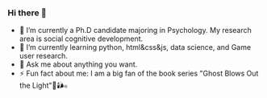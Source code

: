 ### Hi there 👋


<!-- **QianhuiNi/QianhuiNi** is a ✨ _special_ ✨ repository because its `README.md` (this file) appears on your GitHub profile.

Here are some ideas to get you started: -->

- 🔭 I’m currently a Ph.D candidate majoring in Psychology. My research area is social cognitive development. 
- 🌱 I’m currently learning python, html&css&js, data science, and Game user research.
- 💬 Ask me about anything you want.
- ⚡ Fun fact about me: I am a big fan of the book series "Ghost Blows Out the Light"👻🕯️🌬️

